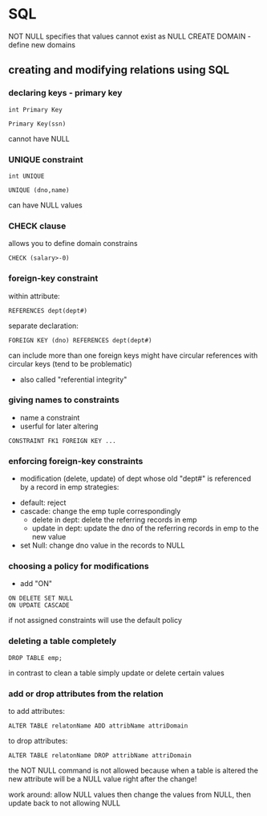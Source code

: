 # SQL


NOT NULL specifies that values cannot exist as NULL
CREATE DOMAIN - define new domains

## creating and modifying relations using SQL
### declaring keys - primary key
```
int Primary Key
```
```
Primary Key(ssn)
```
cannot have NULL

### UNIQUE constraint
```
int UNIQUE
```
```
UNIQUE (dno,name)
```
can have NULL values

### CHECK clause
allows you to define domain constrains
```
CHECK (salary>-0)
```

### foreign-key constraint
within attribute:
```
REFERENCES dept(dept#)
```
separate declaration:
```
FOREIGN KEY (dno) REFERENCES dept(dept#)
```
can include more than one foreign keys
might have circular references with circular keys (tend to be problematic)

* also called "referential integrity"

### giving names to constraints
* name a constraint
* userful for later altering
```
CONSTRAINT FK1 FOREIGN KEY ...
```

### enforcing foreign-key constraints
* modification (delete, update) of dept whose old "dept#" is referenced by a record in emp
strategies:
- default: reject
- cascade: change the emp tuple correspondingly
    * delete in dept: delete the referring records in emp
    * update in dept: update the dno of the referring records in emp to the new value
- set Null: change dno value in the records to NULL

### choosing a policy for modifications
* add "ON"
```
ON DELETE SET NULL
ON UPDATE CASCADE
```
if not assigned constraints will use the default policy

### deleting a table completely
```
DROP TABLE emp;
```
in contrast to clean a table simply update or delete certain values

### add or drop attributes from the relation
to add attributes:
```
ALTER TABLE relatonName ADD attribName attriDomain
```

to drop attributes:
```
ALTER TABLE relatonName DROP attribName attriDomain
```

the NOT NULL command is not allowed because when a table is altered the new attribute will be a NULL value right after the change!

work around: allow NULL values then change the values from NULL, then update back to not allowing NULL




